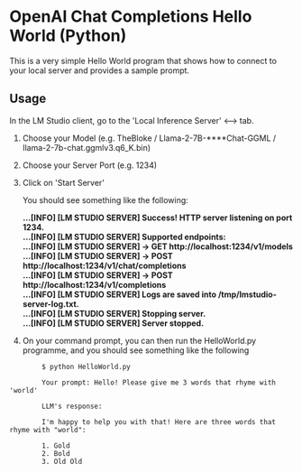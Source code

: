 # OpenAI Chat Completions Hello World (Python)

This is a very simple Hello World program that shows how to connect to your local server and provides a sample prompt.

## Usage

In the LM Studio client, go to the 'Local Inference Server' <--> tab.

1. Choose your Model (e.g. TheBloke / Llama-2-7B-****Chat-GGML / llama-2-7b-chat.ggmlv3.q6_K.bin)
2. Choose your Server Port (e.g. 1234)
3. Click on 'Start Server'

	You should see something like the following:
	
	**...[INFO] [LM STUDIO SERVER] Success! HTTP server listening on port 1234.**<br/>
	**...[INFO] [LM STUDIO SERVER] Supported endpoints:**<br/>
	**...[INFO] [LM STUDIO SERVER] ->	GET  http://localhost:1234/v1/models**<br/>
	**...[INFO] [LM STUDIO SERVER] ->	POST http://localhost:1234/v1/chat/completions**<br/>
	**...[INFO] [LM STUDIO SERVER] ->	POST http://localhost:1234/v1/completions**<br/>
	**...[INFO] [LM STUDIO SERVER] Logs are saved into /tmp/lmstudio-server-log.txt.**<br/>
	**...[INFO] [LM STUDIO SERVER] Stopping server.**<br/>
	**...[INFO] [LM STUDIO SERVER] Server stopped.**<br/>

4. On your command prompt, you can then run the HelloWorld.py programme, and you should see something like the following

```console
        $ python HelloWorld.py

        Your prompt: Hello! Please give me 3 words that rhyme with 'world'

        LLM's response:

        I'm happy to help you with that! Here are three words that rhyme with "world":

        1. Gold
        2. Bold
        3. Old Old
